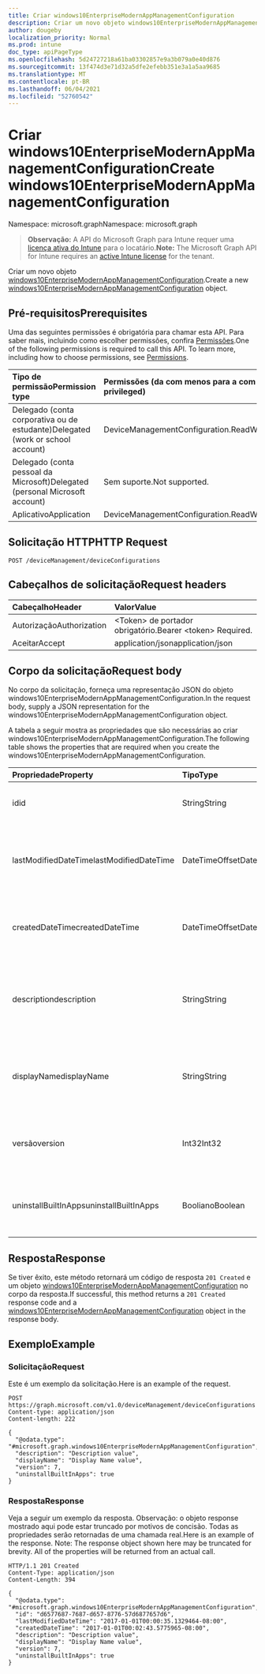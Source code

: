 ```yaml
---
title: Criar windows10EnterpriseModernAppManagementConfiguration
description: Criar um novo objeto windows10EnterpriseModernAppManagementConfiguration.
author: dougeby
localization_priority: Normal
ms.prod: intune
doc_type: apiPageType
ms.openlocfilehash: 5d24727218a61ba03302857e9a3b079a0e40d876
ms.sourcegitcommit: 13f474d3e71d32a5dfe2efebb351e3a1a5aa9685
ms.translationtype: MT
ms.contentlocale: pt-BR
ms.lasthandoff: 06/04/2021
ms.locfileid: "52760542"
---
```

# <a name="create-windows10enterprisemodernappmanagementconfiguration"></a><span data-ttu-id="27738-103">Criar windows10EnterpriseModernAppManagementConfiguration</span><span class="sxs-lookup"><span data-stu-id="27738-103">Create windows10EnterpriseModernAppManagementConfiguration</span></span>

<span data-ttu-id="27738-104">Namespace: microsoft.graph</span><span class="sxs-lookup"><span data-stu-id="27738-104">Namespace: microsoft.graph</span></span>

> <span data-ttu-id="27738-105">**Observação:** A API do Microsoft Graph para Intune requer uma [licença ativa do Intune](https://go.microsoft.com/fwlink/?linkid=839381) para o locatário.</span><span class="sxs-lookup"><span data-stu-id="27738-105">**Note:** The Microsoft Graph API for Intune requires an [active Intune license](https://go.microsoft.com/fwlink/?linkid=839381) for the tenant.</span></span>

<span data-ttu-id="27738-106">Criar um novo objeto [windows10EnterpriseModernAppManagementConfiguration](../resources/intune-deviceconfig-windows10enterprisemodernappmanagementconfiguration.md).</span><span class="sxs-lookup"><span data-stu-id="27738-106">Create a new [windows10EnterpriseModernAppManagementConfiguration](../resources/intune-deviceconfig-windows10enterprisemodernappmanagementconfiguration.md) object.</span></span>

## <a name="prerequisites"></a><span data-ttu-id="27738-107">Pré-requisitos</span><span class="sxs-lookup"><span data-stu-id="27738-107">Prerequisites</span></span>
<span data-ttu-id="27738-p101">Uma das seguintes permissões é obrigatória para chamar esta API. Para saber mais, incluindo como escolher permissões, confira [Permissões](/graph/permissions-reference).</span><span class="sxs-lookup"><span data-stu-id="27738-p101">One of the following permissions is required to call this API. To learn more, including how to choose permissions, see [Permissions](/graph/permissions-reference).</span></span>

|<span data-ttu-id="27738-110">Tipo de permissão</span><span class="sxs-lookup"><span data-stu-id="27738-110">Permission type</span></span>|<span data-ttu-id="27738-111">Permissões (da com menos para a com mais privilégios)</span><span class="sxs-lookup"><span data-stu-id="27738-111">Permissions (from least to most privileged)</span></span>|
|:---|:---|
|<span data-ttu-id="27738-112">Delegado (conta corporativa ou de estudante)</span><span class="sxs-lookup"><span data-stu-id="27738-112">Delegated (work or school account)</span></span>|<span data-ttu-id="27738-113">DeviceManagementConfiguration.ReadWrite.All</span><span class="sxs-lookup"><span data-stu-id="27738-113">DeviceManagementConfiguration.ReadWrite.All</span></span>|
|<span data-ttu-id="27738-114">Delegado (conta pessoal da Microsoft)</span><span class="sxs-lookup"><span data-stu-id="27738-114">Delegated (personal Microsoft account)</span></span>|<span data-ttu-id="27738-115">Sem suporte.</span><span class="sxs-lookup"><span data-stu-id="27738-115">Not supported.</span></span>|
|<span data-ttu-id="27738-116">Aplicativo</span><span class="sxs-lookup"><span data-stu-id="27738-116">Application</span></span>|<span data-ttu-id="27738-117">DeviceManagementConfiguration.ReadWrite.All</span><span class="sxs-lookup"><span data-stu-id="27738-117">DeviceManagementConfiguration.ReadWrite.All</span></span>|

## <a name="http-request"></a><span data-ttu-id="27738-118">Solicitação HTTP</span><span class="sxs-lookup"><span data-stu-id="27738-118">HTTP Request</span></span>
<!-- {
  "blockType": "ignored"
}
-->
``` http
POST /deviceManagement/deviceConfigurations
```

## <a name="request-headers"></a><span data-ttu-id="27738-119">Cabeçalhos de solicitação</span><span class="sxs-lookup"><span data-stu-id="27738-119">Request headers</span></span>
|<span data-ttu-id="27738-120">Cabeçalho</span><span class="sxs-lookup"><span data-stu-id="27738-120">Header</span></span>|<span data-ttu-id="27738-121">Valor</span><span class="sxs-lookup"><span data-stu-id="27738-121">Value</span></span>|
|:---|:---|
|<span data-ttu-id="27738-122">Autorização</span><span class="sxs-lookup"><span data-stu-id="27738-122">Authorization</span></span>|<span data-ttu-id="27738-123">&lt;Token&gt; de portador obrigatório.</span><span class="sxs-lookup"><span data-stu-id="27738-123">Bearer &lt;token&gt; Required.</span></span>|
|<span data-ttu-id="27738-124">Aceitar</span><span class="sxs-lookup"><span data-stu-id="27738-124">Accept</span></span>|<span data-ttu-id="27738-125">application/json</span><span class="sxs-lookup"><span data-stu-id="27738-125">application/json</span></span>|

## <a name="request-body"></a><span data-ttu-id="27738-126">Corpo da solicitação</span><span class="sxs-lookup"><span data-stu-id="27738-126">Request body</span></span>
<span data-ttu-id="27738-127">No corpo da solicitação, forneça uma representação JSON do objeto windows10EnterpriseModernAppManagementConfiguration.</span><span class="sxs-lookup"><span data-stu-id="27738-127">In the request body, supply a JSON representation for the windows10EnterpriseModernAppManagementConfiguration object.</span></span>

<span data-ttu-id="27738-128">A tabela a seguir mostra as propriedades que são necessárias ao criar windows10EnterpriseModernAppManagementConfiguration.</span><span class="sxs-lookup"><span data-stu-id="27738-128">The following table shows the properties that are required when you create the windows10EnterpriseModernAppManagementConfiguration.</span></span>

|<span data-ttu-id="27738-129">Propriedade</span><span class="sxs-lookup"><span data-stu-id="27738-129">Property</span></span>|<span data-ttu-id="27738-130">Tipo</span><span class="sxs-lookup"><span data-stu-id="27738-130">Type</span></span>|<span data-ttu-id="27738-131">Descrição</span><span class="sxs-lookup"><span data-stu-id="27738-131">Description</span></span>|
|:---|:---|:---|
|<span data-ttu-id="27738-132">id</span><span class="sxs-lookup"><span data-stu-id="27738-132">id</span></span>|<span data-ttu-id="27738-133">String</span><span class="sxs-lookup"><span data-stu-id="27738-133">String</span></span>|<span data-ttu-id="27738-134">Chave da entidade.</span><span class="sxs-lookup"><span data-stu-id="27738-134">Key of the entity.</span></span> <span data-ttu-id="27738-135">Herdada de [deviceConfiguration](../resources/intune-deviceconfig-deviceconfiguration.md)</span><span class="sxs-lookup"><span data-stu-id="27738-135">Inherited from [deviceConfiguration](../resources/intune-deviceconfig-deviceconfiguration.md)</span></span>|
|<span data-ttu-id="27738-136">lastModifiedDateTime</span><span class="sxs-lookup"><span data-stu-id="27738-136">lastModifiedDateTime</span></span>|<span data-ttu-id="27738-137">DateTimeOffset</span><span class="sxs-lookup"><span data-stu-id="27738-137">DateTimeOffset</span></span>|<span data-ttu-id="27738-138">DateTime da última modificação do objeto.</span><span class="sxs-lookup"><span data-stu-id="27738-138">DateTime the object was last modified.</span></span> <span data-ttu-id="27738-139">Herdada de [deviceConfiguration](../resources/intune-deviceconfig-deviceconfiguration.md)</span><span class="sxs-lookup"><span data-stu-id="27738-139">Inherited from [deviceConfiguration](../resources/intune-deviceconfig-deviceconfiguration.md)</span></span>|
|<span data-ttu-id="27738-140">createdDateTime</span><span class="sxs-lookup"><span data-stu-id="27738-140">createdDateTime</span></span>|<span data-ttu-id="27738-141">DateTimeOffset</span><span class="sxs-lookup"><span data-stu-id="27738-141">DateTimeOffset</span></span>|<span data-ttu-id="27738-142">DateTime em que o objeto foi criado.</span><span class="sxs-lookup"><span data-stu-id="27738-142">DateTime the object was created.</span></span> <span data-ttu-id="27738-143">Herdada de [deviceConfiguration](../resources/intune-deviceconfig-deviceconfiguration.md)</span><span class="sxs-lookup"><span data-stu-id="27738-143">Inherited from [deviceConfiguration](../resources/intune-deviceconfig-deviceconfiguration.md)</span></span>|
|<span data-ttu-id="27738-144">description</span><span class="sxs-lookup"><span data-stu-id="27738-144">description</span></span>|<span data-ttu-id="27738-145">String</span><span class="sxs-lookup"><span data-stu-id="27738-145">String</span></span>|<span data-ttu-id="27738-146">O administrador forneceu a descrição da Configuração do dispositivo.</span><span class="sxs-lookup"><span data-stu-id="27738-146">Admin provided description of the Device Configuration.</span></span> <span data-ttu-id="27738-147">Herdada de [deviceConfiguration](../resources/intune-deviceconfig-deviceconfiguration.md)</span><span class="sxs-lookup"><span data-stu-id="27738-147">Inherited from [deviceConfiguration](../resources/intune-deviceconfig-deviceconfiguration.md)</span></span>|
|<span data-ttu-id="27738-148">displayName</span><span class="sxs-lookup"><span data-stu-id="27738-148">displayName</span></span>|<span data-ttu-id="27738-149">String</span><span class="sxs-lookup"><span data-stu-id="27738-149">String</span></span>|<span data-ttu-id="27738-150">O administrador forneceu o nome da Configuração do dispositivo.</span><span class="sxs-lookup"><span data-stu-id="27738-150">Admin provided name of the device configuration.</span></span> <span data-ttu-id="27738-151">Herdada de [deviceConfiguration](../resources/intune-deviceconfig-deviceconfiguration.md)</span><span class="sxs-lookup"><span data-stu-id="27738-151">Inherited from [deviceConfiguration](../resources/intune-deviceconfig-deviceconfiguration.md)</span></span>|
|<span data-ttu-id="27738-152">versão</span><span class="sxs-lookup"><span data-stu-id="27738-152">version</span></span>|<span data-ttu-id="27738-153">Int32</span><span class="sxs-lookup"><span data-stu-id="27738-153">Int32</span></span>|<span data-ttu-id="27738-154">Versão da configuração do dispositivo.</span><span class="sxs-lookup"><span data-stu-id="27738-154">Version of the device configuration.</span></span> <span data-ttu-id="27738-155">Herdada de [deviceConfiguration](../resources/intune-deviceconfig-deviceconfiguration.md)</span><span class="sxs-lookup"><span data-stu-id="27738-155">Inherited from [deviceConfiguration](../resources/intune-deviceconfig-deviceconfiguration.md)</span></span>|
|<span data-ttu-id="27738-156">uninstallBuiltInApps</span><span class="sxs-lookup"><span data-stu-id="27738-156">uninstallBuiltInApps</span></span>|<span data-ttu-id="27738-157">Booliano</span><span class="sxs-lookup"><span data-stu-id="27738-157">Boolean</span></span>|<span data-ttu-id="27738-158">Indica se deseja ou não desinstalar uma lista fixa de aplicativos internos do Windows.</span><span class="sxs-lookup"><span data-stu-id="27738-158">Indicates whether or not to uninstall a fixed list of built-in Windows apps.</span></span>|



## <a name="response"></a><span data-ttu-id="27738-159">Resposta</span><span class="sxs-lookup"><span data-stu-id="27738-159">Response</span></span>
<span data-ttu-id="27738-160">Se tiver êxito, este método retornará um código de resposta `201 Created` e um objeto [windows10EnterpriseModernAppManagementConfiguration](../resources/intune-deviceconfig-windows10enterprisemodernappmanagementconfiguration.md) no corpo da resposta.</span><span class="sxs-lookup"><span data-stu-id="27738-160">If successful, this method returns a `201 Created` response code and a [windows10EnterpriseModernAppManagementConfiguration](../resources/intune-deviceconfig-windows10enterprisemodernappmanagementconfiguration.md) object in the response body.</span></span>

## <a name="example"></a><span data-ttu-id="27738-161">Exemplo</span><span class="sxs-lookup"><span data-stu-id="27738-161">Example</span></span>

### <a name="request"></a><span data-ttu-id="27738-162">Solicitação</span><span class="sxs-lookup"><span data-stu-id="27738-162">Request</span></span>
<span data-ttu-id="27738-163">Este é um exemplo da solicitação.</span><span class="sxs-lookup"><span data-stu-id="27738-163">Here is an example of the request.</span></span>
``` http
POST https://graph.microsoft.com/v1.0/deviceManagement/deviceConfigurations
Content-type: application/json
Content-length: 222

{
  "@odata.type": "#microsoft.graph.windows10EnterpriseModernAppManagementConfiguration",
  "description": "Description value",
  "displayName": "Display Name value",
  "version": 7,
  "uninstallBuiltInApps": true
}
```

### <a name="response"></a><span data-ttu-id="27738-164">Resposta</span><span class="sxs-lookup"><span data-stu-id="27738-164">Response</span></span>
<span data-ttu-id="27738-p108">Veja a seguir um exemplo da resposta. Observação: o objeto response mostrado aqui pode estar truncado por motivos de concisão. Todas as propriedades serão retornadas de uma chamada real.</span><span class="sxs-lookup"><span data-stu-id="27738-p108">Here is an example of the response. Note: The response object shown here may be truncated for brevity. All of the properties will be returned from an actual call.</span></span>
``` http
HTTP/1.1 201 Created
Content-Type: application/json
Content-Length: 394

{
  "@odata.type": "#microsoft.graph.windows10EnterpriseModernAppManagementConfiguration",
  "id": "d6577687-7687-d657-8776-57d6877657d6",
  "lastModifiedDateTime": "2017-01-01T00:00:35.1329464-08:00",
  "createdDateTime": "2017-01-01T00:02:43.5775965-08:00",
  "description": "Description value",
  "displayName": "Display Name value",
  "version": 7,
  "uninstallBuiltInApps": true
}
```




